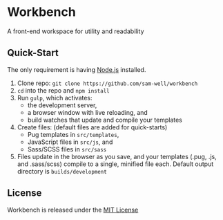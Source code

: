 # Workbench
A front-end workspace for utility and readability

## Quick-Start

The only requirement is having [Node.js](https://nodejs.org/) installed.

1. Clone repo: `git clone https://github.com/sam-well/workbench`
1. `cd` into the repo and `npm install`
1. Run `gulp`, which activates:
      - the development server,
      - a browser window with live reloading, and
      - build watches that update and compile your templates
1. Create files: (default files are added for quick-starts)
      - Pug templates in `src/templates`,
      - JavaScript files in `src/js`, and
      - Sass/SCSS files in `src/sass`
1. Files update in the browser as you save, and your templates (.pug, .js, and
   .sass/scss) compile to a single, minified file each. Default output directory
   is `builds/development`

## License

Workbench is released under the [MIT License](http://www.opensource.org/licenses/MIT)
